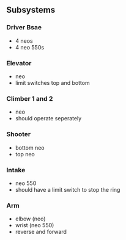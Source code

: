 ## Subsystems 
### Driver Bsae
- 4 neos
- 4 neo 550s
### Elevator
- neo
- limit switches top and bottom
### Climber 1 and 2
- neo
- should operate seperately
### Shooter 
- bottom neo
- top neo
### Intake 
- neo 550
- should have a limit switch to stop the ring
### Arm 
- elbow (neo)
- wrist (neo 550)
- reverse and forward 
